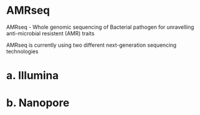 # AMRseq
AMRseq - Whole genomic sequencing of Bacterial pathogen for unravelling anti-microbial resistent (AMR) traits


AMRseq is currently using two different next-generation sequencing technologies

# a. Illumina 

# b. Nanopore
